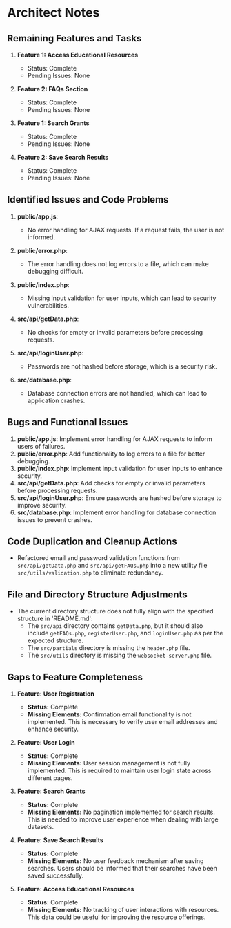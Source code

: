 # Architect Notes

## Remaining Features and Tasks

1. **Feature 1: Access Educational Resources**
   - Status: Complete
   - Pending Issues: None

2. **Feature 2: FAQs Section**
   - Status: Complete
   - Pending Issues: None

3. **Feature 1: Search Grants**
   - Status: Complete
   - Pending Issues: None

4. **Feature 2: Save Search Results**
   - Status: Complete
   - Pending Issues: None

## Identified Issues and Code Problems

1. **public/app.js**: 
   - No error handling for AJAX requests. If a request fails, the user is not informed.
   
2. **public/error.php**: 
   - The error handling does not log errors to a file, which can make debugging difficult.
   
3. **public/index.php**: 
   - Missing input validation for user inputs, which can lead to security vulnerabilities.
   
4. **src/api/getData.php**: 
   - No checks for empty or invalid parameters before processing requests.
   
5. **src/api/loginUser.php**: 
   - Passwords are not hashed before storage, which is a security risk.
   
6. **src/database.php**: 
   - Database connection errors are not handled, which can lead to application crashes.

## Bugs and Functional Issues

1. **public/app.js**: Implement error handling for AJAX requests to inform users of failures.
2. **public/error.php**: Add functionality to log errors to a file for better debugging.
3. **public/index.php**: Implement input validation for user inputs to enhance security.
4. **src/api/getData.php**: Add checks for empty or invalid parameters before processing requests.
5. **src/api/loginUser.php**: Ensure passwords are hashed before storage to improve security.
6. **src/database.php**: Implement error handling for database connection issues to prevent crashes.

## Code Duplication and Cleanup Actions

- Refactored email and password validation functions from `src/api/getData.php` and `src/api/getFAQs.php` into a new utility file `src/utils/validation.php` to eliminate redundancy.

## File and Directory Structure Adjustments

- The current directory structure does not fully align with the specified structure in 'README.md':
  - The `src/api` directory contains `getData.php`, but it should also include `getFAQs.php`, `registerUser.php`, and `loginUser.php` as per the expected structure.
  - The `src/partials` directory is missing the `header.php` file.
  - The `src/utils` directory is missing the `websocket-server.php` file.

## Gaps to Feature Completeness

1. **Feature: User Registration**
   - **Status:** Complete
   - **Missing Elements:** Confirmation email functionality is not implemented. This is necessary to verify user email addresses and enhance security.

2. **Feature: User Login**
   - **Status:** Complete
   - **Missing Elements:** User session management is not fully implemented. This is required to maintain user login state across different pages.

3. **Feature: Search Grants**
   - **Status:** Complete
   - **Missing Elements:** No pagination implemented for search results. This is needed to improve user experience when dealing with large datasets.

4. **Feature: Save Search Results**
   - **Status:** Complete
   - **Missing Elements:** No user feedback mechanism after saving searches. Users should be informed that their searches have been saved successfully.

5. **Feature: Access Educational Resources**
   - **Status:** Complete
   - **Missing Elements:** No tracking of user interactions with resources. This data could be useful for improving the resource offerings.

